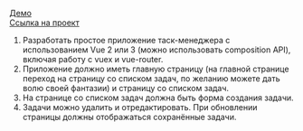 [Демо](https://alarma1.github.io/vue-kvik-demo/)  
[Ссылка на проект](https://github.com/Alarma1/vue-kvik)  
1. Разработать простое приложение таск-менеджера с использованием Vue 2 или 3 (можно использовать composition API), включая работу с vuex и vue-router.  
2. Приложение должно иметь главную страницу (на главной странице переход на страницу со списком задач, по желанию можете дать волю своей фантазии) и страницу со списком задач.  
3. На странице со списком задач должна быть форма создания задачи.  
4. Задачи можно удалить и отредактировать. При обновлении страницы должны отображаться сохранённые задачи.
